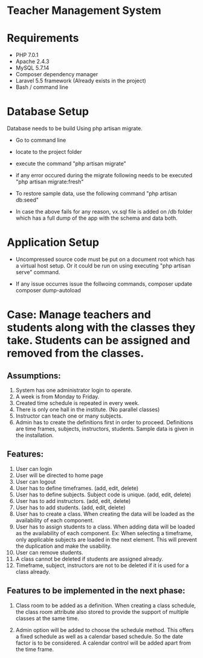 # Teacher Management System

# Requirements
- PHP 7.0.1
- Apache 2.4.3
- MySQL 5.7.14
- Composer dependency manager
- Laravel 5.5 framework (Already exists in the project)
- Bash / command line

# Database Setup
Database needs to be build Using php artisan migrate.
- Go to command line
- locate to the project folder
- execute the command "php artisan migrate"
- if any error occured during the migrate following needs to be executed 
  "php artisan migrate:fresh"

- To restore sample data, use the following command
  "php artisan db:seed"

- In case the above fails for any reason, vx.sql file is added on /db folder which has
  a full dump of the app with the schema and data both.


# Application Setup

- Uncompressed source code must be put on a document root which has a virtual host setup.
   Or it could be run on using executing "php artisan serve" command.

- If any issue occurres issue the follwoing commands,
  composer update
  composer dump-autoload

# Case: Manage teachers and students along with the classes they take. Students can be assigned and removed from the classes.

## Assumptions:  
1.	System has one administrator login to operate.
2.	A week is from Monday to Friday.
3.	Created time schedule is repeated in every week.
4.	There is only one hall in the institute. (No parallel classes)
5.	Instructor can teach one or many subjects.
6.	Admin has to create the definitions first in order to proceed. Definitions are time frames, subjects, instructors, students. Sample data is given in the installation.

## Features:
1.	User can login
2.	User will be directed to home page
3.	User can logout
4.	User has to define timeframes. (add, edit, delete)
5.	User has to define subjects. Subject code is unique. (add, edit, delete)
6.	User has to add instructors.  (add, edit, delete)
7.	User has to add students. (add, edit, delete) 
8.	User has to create a class. When creating the data will be loaded as the availability of each component. 
9.	User has to assign students to a class. When adding data will be loaded as the availability of each component. Ex: When selecting a timeframe, only applicable subjects are loaded in the next element. This will prevent the duplication and make the usability.
10.	User can remove students.
11.	A class cannot be deleted if students are assigned already.
12.	Timeframe, subject, instructors are not to be deleted if it is used for a class already.

## Features to be implemented in the next phase:
1.	Class room to be added as a definition. When creating a class schedule, the class room attribute also stored to provide the support of multiple classes at the same time.

2.	Admin option will be added to choose the schedule method. This offers a fixed schedule as well as a calendar based schedule. So the date factor is to be considered. A calendar control will be added apart from the time frame.


